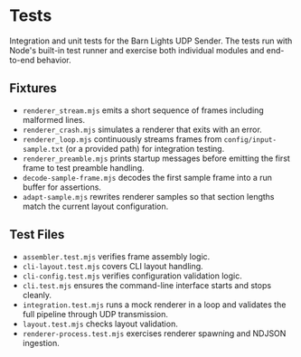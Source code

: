 # Tests

Integration and unit tests for the Barn Lights UDP Sender. The tests run with Node's built-in test runner and exercise both individual modules and end-to-end behavior.

## Fixtures
- `renderer_stream.mjs` emits a short sequence of frames including malformed lines.
- `renderer_crash.mjs` simulates a renderer that exits with an error.
- `renderer_loop.mjs` continuously streams frames from `config/input-sample.txt` (or a provided path) for integration testing.
- `renderer_preamble.mjs` prints startup messages before emitting the first frame to test preamble handling.
- `decode-sample-frame.mjs` decodes the first sample frame into a run buffer for assertions.
- `adapt-sample.mjs` rewrites renderer samples so that section lengths match the current layout configuration.

## Test Files
- `assembler.test.mjs` verifies frame assembly logic.
- `cli-layout.test.mjs` covers CLI layout handling.
- `cli-config.test.mjs` verifies configuration validation logic.
- `cli.test.mjs` ensures the command-line interface starts and stops cleanly.
- `integration.test.mjs` runs a mock renderer in a loop and validates the full pipeline through UDP transmission.
- `layout.test.mjs` checks layout validation.
- `renderer-process.test.mjs` exercises renderer spawning and NDJSON ingestion.
